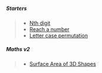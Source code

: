 ##### Starters
> - [Nth digit](https://leetcode.com/problems/nth-digit/description/)
> - [Reach a number](https://leetcode.com/problems/reach-a-number/description/)
> - [Letter case permutation](https://leetcode.com/problems/letter-case-permutation/description/)

##### Maths v2
> - [Surface Area of 3D Shapes](https://leetcode.com/problems/surface-area-of-3d-shapes/description/)
